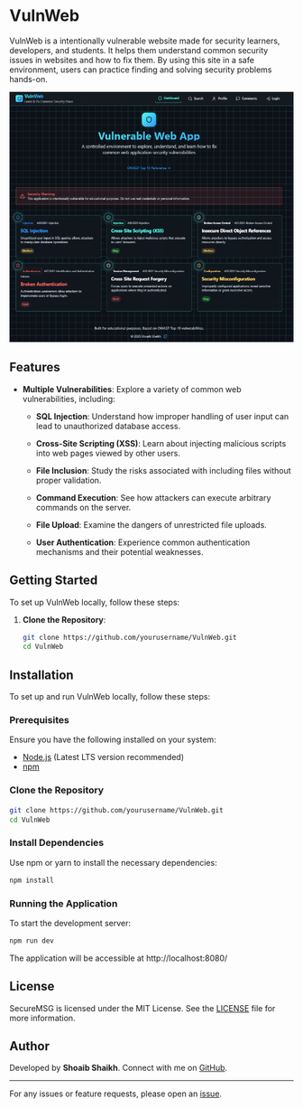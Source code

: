 # VulnWeb

VulnWeb is a intentionally vulnerable website made for security learners, developers, and students. It helps them understand common security issues in websites and how to fix them. By using this site in a safe environment, users can practice finding and solving security problems hands-on.

![Logo](https://github.com/shoaibbshaikhh/VulnWeb/blob/main/public/logo.png)

## Features

- **Multiple Vulnerabilities**: Explore a variety of common web vulnerabilities, including:
  - **SQL Injection**: Understand how improper handling of user input can lead to unauthorized database access.
  - **Cross-Site Scripting (XSS)**: Learn about injecting malicious scripts into web pages viewed by other users.
  - **File Inclusion**: Study the risks associated with including files without proper validation.
  - **Command Execution**: See how attackers can execute arbitrary commands on the server.
  - **File Upload**: Examine the dangers of unrestricted file uploads.

  - **User Authentication**: Experience common authentication mechanisms and their potential weaknesses.


## Getting Started

To set up VulnWeb locally, follow these steps:

1. **Clone the Repository**:

   ```bash
   git clone https://github.com/yourusername/VulnWeb.git
   cd VulnWeb

## Installation

To set up and run VulnWeb locally, follow these steps:

### Prerequisites
Ensure you have the following installed on your system:
- [Node.js](https://nodejs.org/) (Latest LTS version recommended)
- [npm](https://www.npmjs.com/)

### Clone the Repository
```bash
git clone https://github.com/yourusername/VulnWeb.git
cd VulnWeb
```

### Install Dependencies
Use npm or yarn to install the necessary dependencies:
```bash
npm install
```

### Running the Application
To start the development server:

```bash
npm run dev
```
The application will be accessible at http://localhost:8080/

## License

SecureMSG is licensed under the MIT License. See the [LICENSE](https://github.com/shoaibbshaikhh/VulnWeb/blob/main/LICENSE) file for more information.

## Author

Developed by **Shoaib Shaikh**. Connect with me on [GitHub](https://github.com/shoaibbshaikhh).

---

For any issues or feature requests, please open an [issue](https://github.com/shoaibbshaikhh/VulnWeb/issues).


